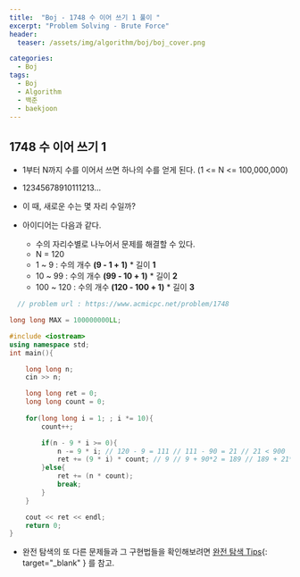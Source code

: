 ```yaml
---
title:  "Boj - 1748 수 이어 쓰기 1 풀이 "
excerpt: "Problem Solving - Brute Force"
header:
  teaser: /assets/img/algorithm/boj/boj_cover.png

categories:
  - Boj
tags:
  - Boj
  - Algorithm
  - 백준
  - baekjoon
---
```

## 1748 수 이어 쓰기 1

- 1부터 N까지 수를 이어서 쓰면 하나의 수를 얻게 된다. (1 <= N <= 100,000,000)
- 12345678910111213...
- 이 때, 새로운 수는 몇 자리 수일까?

- 아이디어는 다음과 같다.
  - 수의 자리수별로 나누어서 문제를 해결할 수 있다.
  - N = 120
  - 1 ~ 9 : 수의 개수 __(9 - 1 + 1)__ * 길이 __1__
  - 10 ~ 99 : 수의 개수 __(99 - 10 + 1)__ * 길이 __2__
  - 100 ~ 120 : 수의 개수 __(120 - 100 + 1)__ * 길이 __3__

```cpp
  // problem url : https://www.acmicpc.net/problem/1748

long long MAX = 100000000LL;

#include <iostream>
using namespace std;
int main(){

    long long n;
    cin >> n;

    long long ret = 0;
    long long count = 0;
    
    for(long long i = 1; ; i *= 10){
        count++;

        if(n - 9 * i >= 0){
            n -= 9 * i; // 120 - 9 = 111 // 111 - 90 = 21 // 21 < 900
            ret += (9 * i) * count; // 9 // 9 + 90*2 = 189 // 189 + 21*3 = 252
        }else{
            ret += (n * count);
            break;
        }
    }

    cout << ret << endl;
    return 0;
}
```

- 완전 탐색의 또 다른 문제들과 그 구현법들을 확인해보려면 [완전 탐색 Tips](https://hyunjae-lee.github.io/problem%20solving/bruteforce/){: target="_blank" } 를 참고.


